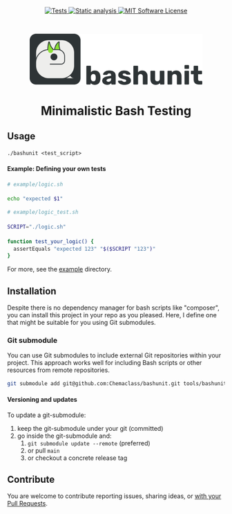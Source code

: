 <p align="center">
  <a href="https://github.com/Chemaclass/bashunit/actions/workflows/tests.yml">
    <img src="https://github.com/Chemaclass/bashunit/actions/workflows/tests.yml/badge.svg" alt="Tests">
  </a>
  <a href="https://github.com/Chemaclass/bashunit/actions/workflows/static_analysis.yml">
    <img src="https://github.com/Chemaclass/bashunit/actions/workflows/static_analysis.yml/badge.svg" alt="Static analysis">
  </a>
  <a href="https://github.com/Chemaclass/bashunit/blob/main/LICENSE">
    <img src="https://img.shields.io/badge/License-MIT-green.svg" alt="MIT Software License">
  </a>
</p>
<br>

<p align="center">
  <picture>
    <source media="(prefers-color-scheme: dark)" srcset="docs/assets/logo_name_dark.svg">
    <img alt="bashunit" src="docs/assets/logo_name.svg" width="400">
  </picture>
</p>

<h1 align="center">Minimalistic Bash Testing</h1>

## Usage

`./bashunit <test_script>`

#### Example: Defining your own tests

```bash
# example/logic.sh

echo "expected $1"
```

```bash
# example/logic_test.sh

SCRIPT="./logic.sh"

function test_your_logic() {
  assertEquals "expected 123" "$($SCRIPT "123")"
}
```

For more, see the [example](example/README.md) directory.

## Installation

Despite there is no dependency manager for bash scripts like "composer", you can install this project in your repo as you pleased. Here, I define one that might be suitable for you using Git submodules.

### Git submodule

You can use Git submodules to include external Git repositories within your project. This approach works well for including Bash scripts or other resources from remote repositories.

```bash
git submodule add git@github.com:Chemaclass/bashunit.git tools/bashunit
```

#### Versioning and updates

To update a git-submodule:
1. keep the git-submodule under your git (committed)
2. go inside the git-submodule and:
   1. `git submodule update --remote` (preferred)
   2. or pull `main`
   3. or checkout a concrete release tag

## Contribute

You are welcome to contribute reporting issues, sharing ideas,
or [with your Pull Requests](.github/CONTRIBUTING.md).
